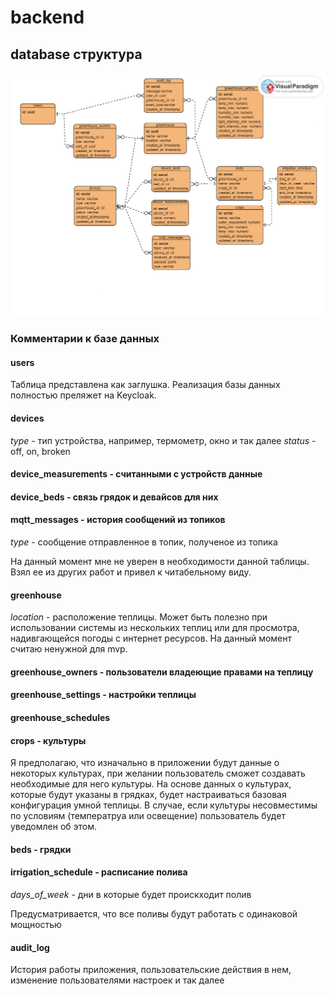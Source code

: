 # backend

## database структура

![er-диаграмма](database-structure.png)

### Комментарии к базе данных

#### users

Таблица представлена как заглушка. Реализация базы данных полностью преляжет на Keycloak.

#### devices

_type_ - тип устройства, например, термометр, окно и так далее
_status_ - off, on, broken

#### device_measurements - считанными с устройств данные

#### device_beds - связь грядок и девайсов для них

#### mqtt_messages - история сообщений из топиков

_type_ - сообщение отправленное в топик, полученое из топика

На данный момент мне не уверен в необходимости данной таблицы.
Взял ее из других работ и привел к читабельному виду.

#### greenhouse

_location_ - расположение теплицы. Может быть полезно при использовании системы из нескольких теплиц 
или для просмотра, надивгающейся погоды с интернет ресурсов. На данный момент считаю ненужной для mvp.

#### greenhouse_owners - пользователи владеющие правами на теплицу

#### greenhouse_settings - настройки теплицы

#### greenhouse_schedules

#### crops - культуры

Я предполагаю, что изначально в приложении будут данные о некоторых культурах, при желании пользователь сможет создавать
необходимые для него культуры. На основе данных о культурах, которые будут указаны в грядках, будет настраиваться базовая
конфигурация умной теплицы. В случае, если культуры несовместимы по условиям (температруа или освещение) пользователь будет
уведомлен об этом.

#### beds - грядки

#### irrigation_schedule - расписание полива

_days_of_week_ - дни в которые будет проискходит полив

Предусматривается, что все поливы будут работать с одинаковой мощностью

#### audit_log

История работы приложения, пользовательские действия в нем, изменение пользователями настроек и так далее
